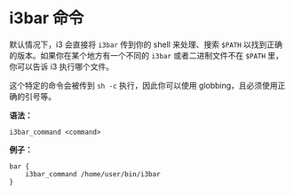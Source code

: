 # i3bar 命令

默认情况下，i3 会直接将 `i3bar` 传到你的 shell 来处理、搜索 `$PATH` 以找到正确的版本。如果你在某个地方有一个不同的 `i3bar` 或者二进制文件不在 `$PATH` 里，你可以告诉 i3 执行哪个文件。

这个特定的命令会被传到 `sh -c` 执行，因此你可以使用 globbing，且必须使用正确的引号等。

**语法：**

```
i3bar_command <command>
```

**例子：**

```
bar {
    i3bar_command /home/user/bin/i3bar
}
```
